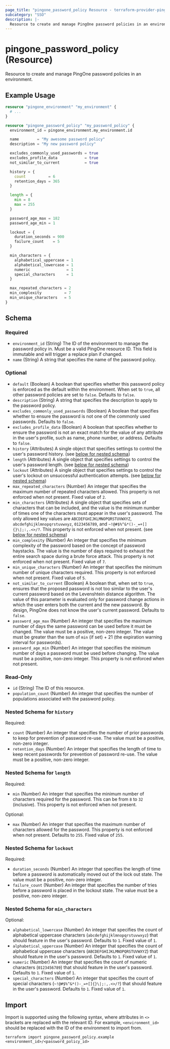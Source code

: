 ```yaml
---
page_title: "pingone_password_policy Resource - terraform-provider-pingone"
subcategory: "SSO"
description: |-
  Resource to create and manage PingOne password policies in an environment.
---
```


# pingone_password_policy (Resource)

Resource to create and manage PingOne password policies in an environment.

## Example Usage

```terraform
resource "pingone_environment" "my_environment" {
  # ...
}

resource "pingone_password_policy" "my_password_policy" {
  environment_id = pingone_environment.my_environment.id

  name        = "My awesome password policy"
  description = "My new password policy"

  excludes_commonly_used_passwords = true
  excludes_profile_data            = true
  not_similar_to_current           = true

  history = {
    count          = 6
    retention_days = 365
  }

  length = {
    min = 8
    max = 255
  }

  password_age_max = 182
  password_age_min = 1

  lockout = {
    duration_seconds = 900
    failure_count    = 5
  }

  min_characters = {
    alphabetical_uppercase = 1
    alphabetical_lowercase = 1
    numeric                = 1
    special_characters     = 1
  }

  max_repeated_characters = 2
  min_complexity          = 7
  min_unique_characters   = 5
}
```

<!-- schema generated by tfplugindocs -->
## Schema

### Required

- `environment_id` (String) The ID of the environment to manage the password policy in.  Must be a valid PingOne resource ID.  This field is immutable and will trigger a replace plan if changed.
- `name` (String) A string that specifies the name of the password policy.

### Optional

- `default` (Boolean) A boolean that specifies whether this password policy is enforced as the default within the environment. When set to `true`, all other password policies are set to `false`.  Defaults to `false`.
- `description` (String) A string that specifies the description to apply to the password policy.
- `excludes_commonly_used_passwords` (Boolean) A boolean that specifies whether to ensure the password is not one of the commonly used passwords.  Defaults to `false`.
- `excludes_profile_data` (Boolean) A boolean that specifies whether to ensure the password is not an exact match for the value of any attribute in the user's profile, such as name, phone number, or address.  Defaults to `false`.
- `history` (Attributes) A single object that specifies settings to control the user's password history. (see [below for nested schema](#nestedatt--history))
- `length` (Attributes) A single object that specifies settings to control the user's password length. (see [below for nested schema](#nestedatt--length))
- `lockout` (Attributes) A single object that specifies settings to control the user's lockout on unsuccessful authentication attempts. (see [below for nested schema](#nestedatt--lockout))
- `max_repeated_characters` (Number) An integer that specifies the maximum number of repeated characters allowed. This property is not enforced when not present.  Fixed value of `2`.
- `min_characters` (Attributes) A single object that specifies sets of characters that can be included, and the value is the minimum number of times one of the characters must appear in the user's password. The only allowed key values are `ABCDEFGHIJKLMNOPQRSTUVWXYZ`, `abcdefghijklmnopqrstuvwxyz`, `0123456789`, and `~!@#$%^&*()-_=+[]{}\|;:,.<>/?`. This property is not enforced when not present. (see [below for nested schema](#nestedatt--min_characters))
- `min_complexity` (Number) An integer that specifies the minimum complexity of the password based on the concept of password haystacks. The value is the number of days required to exhaust the entire search space during a brute force attack. This property is not enforced when not present.  Fixed value of `7`.
- `min_unique_characters` (Number) An integer that specifies the minimum number of unique characters required. This property is not enforced when not present.  Fixed value of `5`.
- `not_similar_to_current` (Boolean) A boolean that, when set to `true`, ensures that the proposed password is not too similar to the user's current password based on the Levenshtein distance algorithm. The value of this parameter is evaluated only for password change actions in which the user enters both the current and the new password. By design, PingOne does not know the user's current password.  Defaults to `false`.
- `password_age_max` (Number) An integer that specifies the maximum number of days the same password can be used before it must be changed. The value must be a positive, non-zero integer.  The value must be greater than the sum of `min` (if set) + 21 (the expiration warning interval for passwords).
- `password_age_min` (Number) An integer that specifies the minimum number of days a password must be used before changing. The value must be a positive, non-zero integer. This property is not enforced when not present.

### Read-Only

- `id` (String) The ID of this resource.
- `population_count` (Number) An integer that specifies the number of populations associated with the password policy.

<a id="nestedatt--history"></a>
### Nested Schema for `history`

Required:

- `count` (Number) An integer that specifies the number of prior passwords to keep for prevention of password re-use. The value must be a positive, non-zero integer.
- `retention_days` (Number) An integer that specifies the length of time to keep recent passwords for prevention of password re-use. The value must be a positive, non-zero integer.


<a id="nestedatt--length"></a>
### Nested Schema for `length`

Required:

- `min` (Number) An integer that specifies the minimum number of characters required for the password. This can be from `8` to `32` (inclusive). This property is not enforced when not present.

Optional:

- `max` (Number) An integer that specifies the maximum number of characters allowed for the password. This property is not enforced when not present.  Defaults to `255`.  Fixed value of `255`.


<a id="nestedatt--lockout"></a>
### Nested Schema for `lockout`

Required:

- `duration_seconds` (Number) An integer that specifies the length of time before a password is automatically moved out of the lock out state. The value must be a positive, non-zero integer.
- `failure_count` (Number) An integer that specifies the number of tries before a password is placed in the lockout state. The value must be a positive, non-zero integer.


<a id="nestedatt--min_characters"></a>
### Nested Schema for `min_characters`

Optional:

- `alphabetical_lowercase` (Number) An integer that specifies the count of alphabetical uppercase characters (`abcdefghijklmnopqrstuvwxyz`) that should feature in the user's password.  Defaults to `1`.  Fixed value of `1`.
- `alphabetical_uppercase` (Number) An integer that specifies the count of alphabetical uppercase characters (`ABCDEFGHIJKLMNOPQRSTUVWXYZ`) that should feature in the user's password.  Defaults to `1`.  Fixed value of `1`.
- `numeric` (Number) An integer that specifies the count of numeric characters (`0123456789`) that should feature in the user's password.  Defaults to `1`.  Fixed value of `1`.
- `special_characters` (Number) An integer that specifies the count of special characters (`~!@#$%^&*()-_=+[]{}\|;:,.<>/?`) that should feature in the user's password.  Defaults to `1`.  Fixed value of `1`.

## Import

Import is supported using the following syntax, where attributes in `<>` brackets are replaced with the relevant ID.  For example, `<environment_id>` should be replaced with the ID of the environment to import from.

```shell
terraform import pingone_password_policy.example <environment_id>/<password_policy_id>
```
